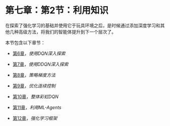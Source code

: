 # 第七章：第2节：利用知识

在探索了强化学习的基础并使用它于玩具环境之后，是时候通过添加深度学习和其他几种高级方法，将我们的智能体提升到下一个层次了。

本节包含以下章节：

+   [第6章](a9e9aefb-40af-4886-9b4f-94e725dd2f92.xhtml)，*使用DQN深入探索*

+   [第7章](42d53358-6f57-4f67-96ce-d8587cbe7cc5.xhtml)，*使用DDQN深入探索*

+   [第8章](42626cbd-87b8-428c-8f2a-ecc06f5e387c.xhtml)，*策略梯度方法*

+   [第9章](2f6812c0-fd1f-4eda-9df2-6c67c8077aec.xhtml)，*优化连续控制*

+   [第10章](1fbfb255-7fd9-44ea-8d02-f385e95d88d2.xhtml)，*整体彩虹DQN*

+   [第11章](ab9a7f4f-60d8-4643-8627-199cf95bcf55.xhtml)，*利用ML-Agents*

+   [第12章](6d061d35-176a-421a-9b62-aed35f48a6b7.xhtml)，*强化学习框架*
